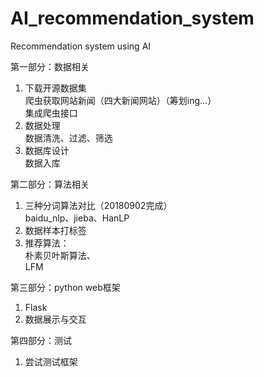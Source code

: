 # AI_recommendation_system

Recommendation system using AI

第一部分：数据相关
1.  下载开源数据集\
    爬虫获取网站新闻（四大新闻网站）（筹划ing...）\
    集成爬虫接口
2.  数据处理\
    数据清洗、过滤、筛选
3.  数据库设计\
    数据入库

第二部分：算法相关
1.  三种分词算法对比（20180902完成）\
    baidu_nlp、jieba、HanLP
2.  数据样本打标签
3.  推荐算法：\
    朴素贝叶斯算法、\
    LFM

第三部分：python web框架
1.  Flask
2.  数据展示与交互

第四部分：测试
1.  尝试测试框架
